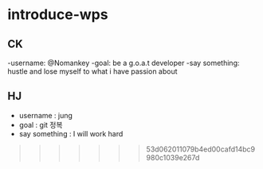 # introduce-wps

## CK
-username: @Nomankey
-goal: be a g.o.a.t developer
-say something: hustle and lose myself to what i have passion about

## HJ
- username : jung
- goal : git 정복
- say something : I will work hard
>>>>>>> 53d062011079b4ed00cafd14bc9980c1039e267d
